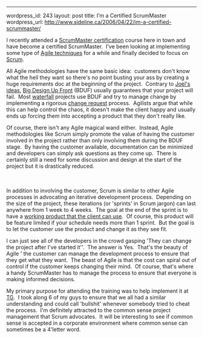 --- 
wordpress_id: 243
layout: post
title: I&#8217;m a Certified ScrumMaster
wordpress_url: http://www.sideline.ca/2006/04/22/im-a-certified-scrummaster/

<p>I recently attended a <a href="http://www.controlchaos.com/certification/">ScrumMaster certification</a> course here in town and have become a certified ScrumMaster.  I've been looking at implementing some type of <a href="http://en.wikipedia.org/wiki/Agile_software_development">Agile techniques</a> for a while and finally decided to focus on <a href="http://www.controlchaos.com/">Scrum</a>.</p>
<p>All Agile methodologies have the same basic idea:  customers don't know what the hell they want so there's no point busting your ass by creating a huge requirements doc at the beginning of the project.  Contrary to <a href="http://www.joelonsoftware.com/articles/AardvarkSpec.html">Joel's ideas</a>, <a href="http://en.wikipedia.org/wiki/Big_Design_Up_Front">Big Design Up Front</a> (BDUF) usually guarantees that your project will fail.  Most <a href="http://www.waterfall2006.com/">waterfall</a> projects use BDUF and try to manage change by implementing a rigorous <a href="http://en.wikipedia.org/wiki/Change_request">change request</a> process.  Agilists argue that while this can help control the chaos, it doesn't make the client happy and usually ends up forcing them into accepting a product that they don't really like.</p>
<p>Of course, there isn't any Agile magical wand either.  Instead, Agile methodologies like Scrum simply promote the value of having the customer involved in the project rather than only involving them during the BDUF stage.  By having the customer available, documentation can be minimized and developers can simply ask questions as they come up.  There is certainly still a need for some discussion and design at the start of the project but it is drastically reduced.</p>
<p align="center"><img alt="" hspace="10" src="http://www.controlchaos.com/images/diagram/flow.gif" vspace="10" border="0" /></p>
<p>In addition to involving the customer, Scrum is similar to other Agile processes in advocating an iterative development process.  Depending on the size of the project, these iterations (or 'sprints' in Scrum jargon) can last anywhere from 1 week to 4 weeks.  The goal at the end of the sprint is to have a <a href="http://codebetter.com/blogs/jeremy.miller/archive/2006/04/17/142972.aspx">working product that the client can use</a>.  Of course, this product will be feature limited if your schedule needs more than 1 sprint.  But the goal is to let the customer use the product and change it as they see fit.</p>
<p>I can just see all of the developers in the crowd gasping 'They can change the project after I've started it''.  The answer is Yes.  That's the beauty of Agile ' the customer can manage the development process to ensure that they get what they want.  The beast of Agile is that the cost can spiral out of control if the customer keeps changing their mind.  Of course, that's where a handy ScrumMaster has to manage the process to ensure that everyone is making informed decisions.</p>
<p>My primary purpose for attending the training was to help implement it at <a title="TG - Where I work" href="http://www.telusgeomatics.com">TG</a>.  I took along 6 of my guys to ensure that we all had a similar understanding and could call 'bullshit' whenever somebody tried to cheat the process.  I'm definitely attracted to the common sense project management that Scrum advocates.  It will be interesting to see if common sense is accepted in a corporate environment where common sense can sometimes be a 4'letter word.</p>
